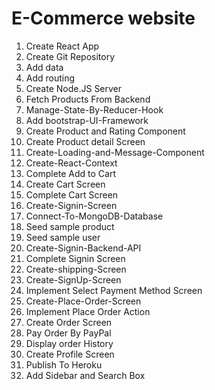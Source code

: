 # E-Commerce website
1. Create React App
2. Create Git Repository
3. Add data
5. Add routing
6. Create Node.JS Server
7. Fetch Products From Backend
8. Manage-State-By-Reducer-Hook
9. Add bootstrap-UI-Framework
10. Create Product and Rating Component
11. Create Product detail Screen
12. Create-Loading-and-Message-Component
13. Create-React-Context
14. Complete Add to Cart
15. Create Cart Screen
16. Complete Cart Screen
17. Create-Signin-Screen
18. Connect-To-MongoDB-Database
19. Seed sample product
20. Seed sample user
21. Create-Signin-Backend-API
22. Complete Signin Screen
23. Create-shipping-Screen
24. Create-SignUp-Screen
25. Implement Select Payment Method Screen
26. Create-Place-Order-Screen
27. Implement Place Order Action
28. Create Order Screen
29. Pay Order By PayPal
30. Display order History
31. Create Profile Screen
32. Publish To Heroku
33. Add Sidebar and Search Box